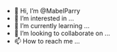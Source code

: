 - 👋 Hi, I’m @MabelParry
- 👀 I’m interested in ...
- 🌱 I’m currently learning ...
- 💞️ I’m looking to collaborate on ...
- 📫 How to reach me ...

<!---
MabelParry/MabelParry is a ✨ special ✨ repository because its `README.md` (this file) appears on your GitHub profile.
You can click the Preview link to take a look at your changes.
--->

